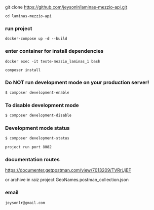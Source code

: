 git clone https://github.com/jeysonlr/laminas-mezzio-api.git

```
cd laminas-mezzio-api
```

### run project
```
docker-compose up -d --build
```

### enter container for install dependencies
```
docker exec -it teste-mezzio_laminas_1 bash

composer install
```


### Do NOT run development mode on your production server!

```bash
$ composer development-enable
```

### To disable development mode

```bash
$ composer development-disable
```

### Development mode status

```bash
$ composer development-status
```

```
project run port 8082
```
### documentation routes 

https://documenter.getpostman.com/view/7013209/TVRrUjEF

or archive in raiz project  GeoNames.postman_collection.json

### email
``
jeysonlr@gmail.com
``
